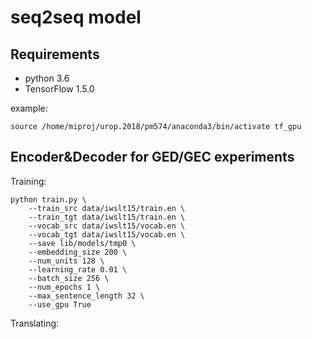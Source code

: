 
seq2seq model
=====================================================
Requirements
--------------------------------------
- python 3.6
- TensorFlow 1.5.0

example:

    source /home/miproj/urop.2018/pm574/anaconda3/bin/activate tf_gpu

Encoder&Decoder for GED/GEC experiments
--------------------------------------
Training:

    python train.py \
        --train_src data/iwslt15/train.en \
        --train_tgt data/iwslt15/train.en \
        --vocab_src data/iwslt15/vocab.en \
        --vocab_tgt data/iwslt15/vocab.en \
        --save lib/models/tmp0 \
        --embedding_size 200 \
        --num_units 128 \
        --learning_rate 0.01 \
        --batch_size 256 \
        --num_epochs 1 \
        --max_sentence_length 32 \
        --use_gpu True

Translating:
